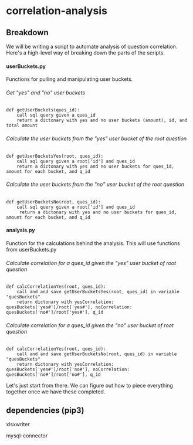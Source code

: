 # correlation-analysis

## Breakdown
We will be writing a script to automate analysis of question correlation.
Here's a high-level way of breaking down the parts of the scripts.



#### userBuckets.py

Functions for pulling and manipulating user buckets. 

###### Get "yes" and "no" user buckets
```
def getUserBuckets(ques_id):
    call sql query given a ques_id 
    return a dictonary with yes and no user buckets (amount), id, and total amount

```

###### Calculate the user buckets from the "yes" user bucket of the root question
```
def getUserBucketsYes(root, ques_id):
    call sql query given a root['id'] and ques_id
    return a dictonary with yes and no user buckets for ques_id, amount for each bucket, and q_id

```

###### Calculate the user buckets from the "no" user bucket of the root question
```
def getUserBucketsNo(root, ques_id):
    call sql query given a root['id'] and ques_id
     return a dictonary with yes and no user buckets for ques_id, amount for each bucket, and q_id

```

#### analysis.py
	
Function for the calculations behind the analysis. This will use functions from userBuckets.py

###### Calculate correlation for a ques_id given the "yes" user bucket of root question 
```
def calcCorrelationYes(root, ques_id):
    call and and save getUserBucketsYes(root, ques_id) in variable "quesBuckets"
    return dictonary with yesCorrelation: quesBuckets['yes#']/root['yes#'], noCorrelation: quesBuckets['no#']/root['yes#'], q_id

```

###### Calculate correlation for a ques_id given the "no" user bucket of root question 
```
def calcCorrelationYes(root, ques_id):
    call and and save getUserBucketsNo(root, ques_id) in variable "quesBuckets"
    return dictonary with yesCorrelation: quesBuckets['yes#']/root['no#'], noCorrelation: quesBuckets['no#']/root['no#'], q_id

```
    
	 
Let's just start from there. We can figure out how to piece everything together once we have these completed.

## dependencies (pip3)

xlsxwriter

mysql-connector





